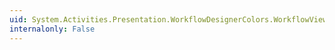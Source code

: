 ```yaml
---
uid: System.Activities.Presentation.WorkflowDesignerColors.WorkflowViewElementBorderColorKey
internalonly: False
---
```

